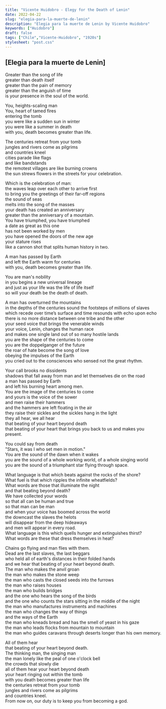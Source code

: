 ```yaml
---
title: "Vicente Huidobro - Elegy for the Death of Lenin"
date: 2022-04-22
slug: "elegia-para-la-muerte-de-lenin"
description: "Elegia para la muerte de Lenin by Vicente Huidobro"
keywords: ["Huidobro"]
draft: false
tags: ["Chile","Vicente-Huidobro", "1920s"]
stylesheet: "post.css"
---
```

## **[Elegia para la muerte de Lenin]**

Greater than the song of life  
greater than death itself  
greater than the pain of memory  
greater than the anguish of time  
is your presence in the soul of the world.  

You, heights-scaling man  
You, heart of tamed fires  
entering the tomb  
you were like a sudden sun in winter  
you were like a summer in death  
with you, death becomes greater than life.

The centuries retreat from your tomb  
jungles and rivers come as pilgrims  
and countries kneel  
cities parade like flags  
and like bandstands  
the remotest villages are like burning crowns  
the sun strews flowers in the streets for your celebration.

Which is the celebration of man:  
the waves leap over each other to arrive first  
to bring you the greetings of their far-off regions  
the sound of seas    
melts into the song of the masses  
your death has created an anniversary  
greater than the anniversary of a mountain.  
You have triumphed, you have triumphed  
a date as great as this one  
has not been worked by men  
you have opened the doors of the new age  
your stature rises  
like a cannon shot that splits human history in two.

A man has passed by Earth  
and left the Earth warm for centuries  
with you, death becomes greater than life.

You are man's nobility  
in you begins a new universal lineage  
and just as your life was the life of life itself  
so will your death be the death of death.   

A man has overturned the mountains   
in the depths of the centuries sound the footsteps of millions of slaves   
which recede over time’s surface and time resounds with echo upon echo   
there is no more distance between one tribe and the other   
your seed voice that brings the venerable winds   
your voice, Lenin, changes the human race   
and makes one single land out of so many hostile lands   
you are the shape of the centuries to come   
you are the doppelganger of the future   
the roar of hate become the song of love   
obeying the impulses of the Earth   
you cried out to the consciences who sensed not the great rhythm.   

Your call brooks no dissidents   
shadows that fall away from man and let themselves die on the road   
a man has passed by Earth   
and left his burning heart among men.   
You are the image of the centuries to come   
and yours is the voice of the sower   
and men raise their hammers   
and the hammers are left floating in the air   
they raise their sickles and the sickles hang in the light   
they all hear, we all hear   
that beating of your heart beyond death   
that beating of your heart that brings you back to us and makes you present.   

You could say from death  
"Stars, it was I who set men in motion."   
You are the sound of the dawn when it wakes   
you are the sound of a whole working world, of a whole singing world   
you are the sound of a triumphant star flying through space.   

What language is that which beats against the rocks of the shore?   
What fuel is that which ripples the infinite wheatfields?  
What words are those that illuminate the night  
and that beating beyond death?  
We have collected your words  
so that all can be human and true   
so that man can be man   
and when your voice has boomed across the world   
the downcast the slaves the helots  
will disappear from the deep hideaways   
and men will appear in every road.   
What language is this which quells hunger and extinguishes thirst?   
What words are these that dress themselves in heat?   

Chains go flying and man flies with them.   
Dead are the last slaves, the last beggars   
who held all of earth's distances in their folded hands   
and we hear that beating of your heart beyond death.  
The man who makes the anvil groan  
the man who makes the stone weep  
the man who casts the closed seeds into the furrows  
the man who raises houses  
the man who builds bridges   
and the one who hears the song of the birds   
and the one who counts the stars sitting in the middle of the night   
the man who manufactures instruments and machines   
the man who changes the way of things   
and the ways of the Earth   
the man who kneads bread and has the smell of yeast in his gaze   
the man who leads flocks from mountain to mountain    
the man who guides caravans through deserts longer than his own memory.   

All of them hear  
that beating of your heart beyond death.  
The thinking man, the singing man  
the man lonely like the peal of one o'clock bell  
the crowds that slowly die  
all of them hear your heart beyond death  
your heart ringing out within the tomb  
with you death becomes greater than life  
the centuries retreat from your tomb  
jungles and rivers come as pilgrims  
and countries kneel.  
From now on, our duty is to keep you from becoming a god.